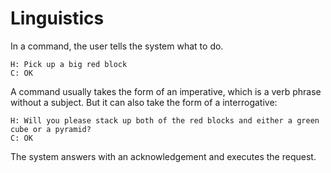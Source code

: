 # Linguistics

In a command, the user tells the system what to do.

    H: Pick up a big red block    
    C: OK

A command usually takes the form of an imperative, which is a verb phrase without a subject. But it can also take the form of a interrogative:

    H: Will you please stack up both of the red blocks and either a green cube or a pyramid?
    C: OK

The system answers with an acknowledgement and executes the request.

